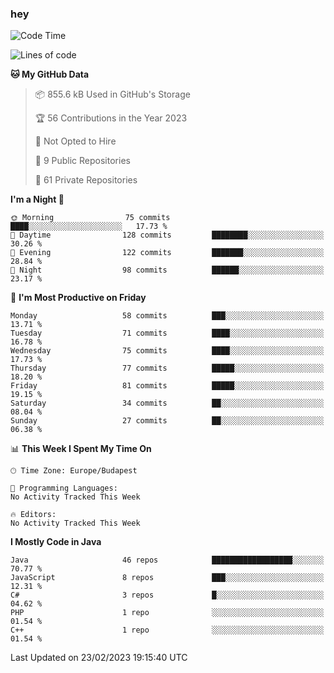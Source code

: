 ### hey

<!--START_SECTION:waka-->
![Code Time](http://img.shields.io/badge/Code%20Time-884%20hrs%2054%20mins-blue)

![Lines of code](https://img.shields.io/badge/From%20Hello%20World%20I%27ve%20Written-721.5%20thousand%20lines%20of%20code-blue)

**🐱 My GitHub Data** 

> 📦 855.6 kB Used in GitHub's Storage 
 > 
> 🏆 56 Contributions in the Year 2023
 > 
> 🚫 Not Opted to Hire
 > 
> 📜 9 Public Repositories 
 > 
> 🔑 61 Private Repositories 
 > 
**I'm a Night 🦉** 

```text
🌞 Morning                75 commits          ████░░░░░░░░░░░░░░░░░░░░░   17.73 % 
🌆 Daytime                128 commits         ████████░░░░░░░░░░░░░░░░░   30.26 % 
🌃 Evening                122 commits         ███████░░░░░░░░░░░░░░░░░░   28.84 % 
🌙 Night                  98 commits          ██████░░░░░░░░░░░░░░░░░░░   23.17 % 
```
📅 **I'm Most Productive on Friday** 

```text
Monday                   58 commits          ███░░░░░░░░░░░░░░░░░░░░░░   13.71 % 
Tuesday                  71 commits          ████░░░░░░░░░░░░░░░░░░░░░   16.78 % 
Wednesday                75 commits          ████░░░░░░░░░░░░░░░░░░░░░   17.73 % 
Thursday                 77 commits          █████░░░░░░░░░░░░░░░░░░░░   18.20 % 
Friday                   81 commits          █████░░░░░░░░░░░░░░░░░░░░   19.15 % 
Saturday                 34 commits          ██░░░░░░░░░░░░░░░░░░░░░░░   08.04 % 
Sunday                   27 commits          ██░░░░░░░░░░░░░░░░░░░░░░░   06.38 % 
```


📊 **This Week I Spent My Time On** 

```text
🕑︎ Time Zone: Europe/Budapest

💬 Programming Languages: 
No Activity Tracked This Week

🔥 Editors: 
No Activity Tracked This Week
```

**I Mostly Code in Java** 

```text
Java                     46 repos            ██████████████████░░░░░░░   70.77 % 
JavaScript               8 repos             ███░░░░░░░░░░░░░░░░░░░░░░   12.31 % 
C#                       3 repos             █░░░░░░░░░░░░░░░░░░░░░░░░   04.62 % 
PHP                      1 repo              ░░░░░░░░░░░░░░░░░░░░░░░░░   01.54 % 
C++                      1 repo              ░░░░░░░░░░░░░░░░░░░░░░░░░   01.54 % 
```




 Last Updated on 23/02/2023 19:15:40 UTC
<!--END_SECTION:waka-->
